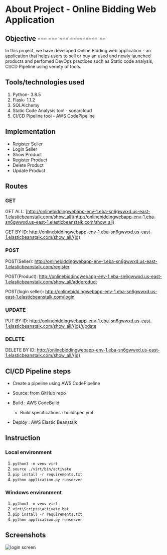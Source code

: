 # About Project - Online Bidding Web Application

## Objective --- --- --- --------- --

In this project, we have developed Online Bidding web application - an application that helps users to sell or buy an used and newly launched products and perfomed DevOps practices such as Static code analysis, CI/CD Pipeline using veriety of tools.

## Tools/technologies used

1. Python- 3.8.5
2. Flask- 1.1.2
3. SQLAlchemy
4. Static Code Analysis tool - sonarcloud
5. CI/CD Pipeline tool - AWS CodePipeline

## Implementation

- Register Seller
- Login Seller
- Show Product
- Register Product
- Delete Product
- Update Product

## Routes

### GET

GET ALL: [http://onlinebiddingwebapp-env-1.eba-sn6gwwxd.us-east-1.elasticbeanstalk.com/show_all](http://onlinebiddingwebapp-env-1.eba-sn6gwwxd.us-east-1.elasticbeanstalk.com/show_all)

GET BY ID: http://onlinebiddingwebapp-env-1.eba-sn6gwwxd.us-east-1.elasticbeanstalk.com/show_all/{id}

### POST

POST(Seller): http://onlinebiddingwebapp-env-1.eba-sn6gwwxd.us-east-1.elasticbeanstalk.com/register

POST(Product): http://onlinebiddingwebapp-env-1.eba-sn6gwwxd.us-east-1.elasticbeanstalk.com/show_all/addproduct

POST(login seller): http://onlinebiddingwebapp-env-1.eba-sn6gwwxd.us-east-1.elasticbeanstalk.com/login

### UPDATE

PUT BY ID: http://onlinebiddingwebapp-env-1.eba-sn6gwwxd.us-east-1.elasticbeanstalk.com/show_all/{id}/update

### DELETE

DELETE BY ID: http://onlinebiddingwebapp-env-1.eba-sn6gwwxd.us-east-1.elasticbeanstalk.com/show_all/{id}

## CI/CD Pipeline steps

- Create a pipeline using AWS CodePipeline

- Source: from GitHub repo

- Build : AWS CodeBuild

  - Build specifications : buildspec.yml

- Deploy : AWS Elastic Beanstalk

## Instruction

### Local environment

1. `python3 -m venv virt`
2. `source ./virt/bin/activate`
3. `pip install -r requirements.txt`
4. `python application.py runserver`

### Windows environment

1. `python3 -m venv virt`
2. `virt\Scripts\activate.bat`
3. `pip install -r requirements.txt`
4. `python application.py runserver`

## Screenshots

![login screen](https://i.ibb.co/fp1CT9j/screenshot.png)
